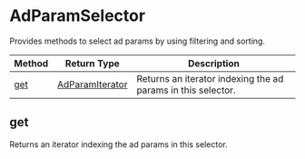 # AdParamSelector
Provides methods to select ad params by using filtering and sorting.

|Method|Return Type|Description|
|-|-|-
[get]("#get")|[AdParamIterator](./AdParamIterator)|Returns an iterator indexing the ad params in this selector.<br />

## <a name="get"></a>get
Returns an iterator indexing the ad params in this selector.


